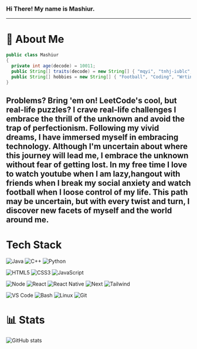 ### Hi There! My name is Mashiur.
-----
# :postbox: About Me


```java
public class Mashiur
{
  private int age(decode) = 10011;
  public String[] traits(decode) = new String[] { "mqyi", "tnhj-iublc", "sgomlovv" };
  public String[] hobbies = new String[] { "Football", "Coding", "Wrting", "Sleeping" };
}
```

Problems? Bring 'em on! LeetCode's cool, but real-life puzzles? I crave real-life challenges I embrace the thrill of the unknown and avoid the trap of perfectionism. Following my vivid dreams, I have immersed myself in embracing technology. Although I'm uncertain about where this journey will lead me, I embrace the unknown without fear of getting lost. In my free time I love to watch youtube when I am lazy,hangout with friends when I break my social anxiety and watch football when I loose control of my life. This path may be uncertain, but with every twist and turn, I discover new facets of myself and the world around me.
-----

# Tech Stack
![Java](https://img.shields.io/badge/Java-ED8B00?style=for-the-badge&logo=java&logoColor=white)
![C++](https://img.shields.io/badge/C++-239120?style=for-the-badge&logo=c-plus&logoColor=white)
![Python](https://img.shields.io/badge/Python-3776AB?style=for-the-badge&logo=python&logoColor=white)

![HTML5](https://img.shields.io/badge/-HTML5-%23E44D27?style=flat-square&logo=html5&logoColor=ffffff)
![CSS3](https://img.shields.io/badge/-CSS3-%231572B6?style=flat-square&logo=css3)
![JavaScript](https://img.shields.io/badge/-JavaScript-%23F7DF1C?style=flat-square&logo=javascript&logoColor=000000&labelColor=%23F7DF1C&color=%23FFCE5A)

![Node](https://img.shields.io/badge/Node.js-339933?style=for-the-badge&logo=nodedotjs&logoColor=white)
![React](https://img.shields.io/badge/React-20232A?style=for-the-badge&logo=react&logoColor=61DAFB)
![React Native](https://img.shields.io/badge/React_Native-20232A?style=for-the-badge&logo=react&logoColor=61DAFB)
![Next](https://img.shields.io/badge/Next.js-323330?style=for-the-badge&logo=sinon)
![Tailwind](https://img.shields.io/badge/Tailwind_CSS-38B2AC?style=for-the-badge&logo=tailwind-css&logoColor=white)

![VS Code](https://img.shields.io/badge/Visual_Studio_Code-0078D4?style=for-the-badge&logo=visual%20studio%20code&logoColor=white)
![Bash](https://img.shields.io/badge/Bash-20232A?style=for-the-badge&logo=bash&logoColor=white)
![Linux](https://img.shields.io/badge/Linux-100000?style=for-the-badge&logo=linux&logoColor=white)
![Git](https://img.shields.io/badge/Git-323330?style=for-the-badge&logo=git&logoColor=white)


# :bar_chart: Stats
![GitHub stats](https://github-readme-streak-stats.herokuapp.com/?user=mashcodes10&)
